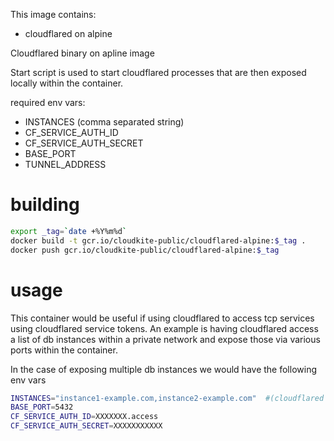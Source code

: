 This image contains:
* cloudflared on alpine


Cloudflared binary on apline image

Start script is used to start cloudflared processes that are then exposed locally within the container.

required env vars:
* INSTANCES (comma separated string)
* CF_SERVICE_AUTH_ID
* CF_SERVICE_AUTH_SECRET
* BASE_PORT
* TUNNEL_ADDRESS


# building
```bash
export _tag=`date +%Y%m%d`
docker build -t gcr.io/cloudkite-public/cloudflared-alpine:$_tag .
docker push gcr.io/cloudkite-public/cloudflared-alpine:$_tag
```

# usage

This container would be useful if using cloudflared to access tcp services using cloudflared service tokens.
An example is having cloudflared access a list of db instances within a private network and expose those via various ports within 
the container.

In the case of exposing multiple db instances we would have the following env vars

```bash
INSTANCES="instance1-example.com,instance2-example.com"  #(cloudflared proxied url's)
BASE_PORT=5432
CF_SERVICE_AUTH_ID=XXXXXXX.access
CF_SERVICE_AUTH_SECRET=XXXXXXXXXXX
```
